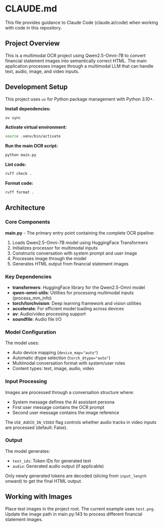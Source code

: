 # CLAUDE.md

This file provides guidance to Claude Code (claude.ai/code) when working with code in this repository.

## Project Overview

This is a multimodal OCR project using Qwen2.5-Omni-7B to convert financial statement images into semantically correct HTML. The main application processes images through a multimodal LLM that can handle text, audio, image, and video inputs.

## Development Setup

This project uses `uv` for Python package management with Python 3.10+.

**Install dependencies:**
```bash
uv sync
```

**Activate virtual environment:**
```bash
source .venv/bin/activate
```

**Run the main OCR script:**
```bash
python main.py
```

**Lint code:**
```bash
ruff check .
```

**Format code:**
```bash
ruff format .
```

## Architecture

### Core Components

**main.py** - The primary entry point containing the complete OCR pipeline:
1. Loads Qwen2.5-Omni-7B model using HuggingFace Transformers
2. Initializes processor for multimodal inputs
3. Constructs conversation with system prompt and user image
4. Processes image through the model
5. Generates HTML output from financial statement images

### Key Dependencies

- **transformers**: HuggingFace library for the Qwen2.5-Omni model
- **qwen-omni-utils**: Utilities for processing multimodal inputs (process_mm_info)
- **torch/torchvision**: Deep learning framework and vision utilities
- **accelerate**: For efficient model loading across devices
- **av**: Audio/video processing support
- **soundfile**: Audio file I/O

### Model Configuration

The model uses:
- Auto device mapping (`device_map="auto"`)
- Automatic dtype selection (`torch_dtype="auto"`)
- Multimodal conversation format with system/user roles
- Content types: text, image, audio, video

### Input Processing

Images are processed through a conversation structure where:
- System message defines the AI assistant persona
- First user message contains the OCR prompt
- Second user message contains the image reference

The `USE_AUDIO_IN_VIDEO` flag controls whether audio tracks in video inputs are processed (default: False).

### Output

The model generates:
- `text_ids`: Token IDs for generated text
- `audio`: Generated audio output (if applicable)

Only newly generated tokens are decoded (slicing from `input_length` onward) to get the final HTML output.

## Working with Images

Place test images in the project root. The current example uses `test.png`. Update the image path in main.py:143 to process different financial statement images.
